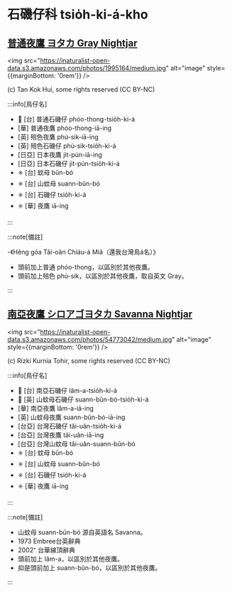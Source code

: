 # 石磯仔科 tsio̍h-ki-á-kho

## [普通夜鷹 ヨタカ Gray Nightjar](https://ebird.org/species/grynig1)

<img src="https://inaturalist-open-data.s3.amazonaws.com/photos/1995164/medium.jpg" alt="image" style={{marginBottom: '0rem'}} />

<p className="image-caption">
(c) Tan Kok Hui, some rights reserved (CC BY-NC)
</p>

:::info[鳥仔名]

- 🎯 [台] 普通石磯仔 phóo-thong-tsio̍h-ki-á
- [華] 普通夜鷹 phóo-thong-iā-ing
- [英] 殕色夜鷹 phú-sik-iā-ing
- [英] 殕色石磯仔 phú-sik-tsio̍h-ki-á
- [日亞] 日本夜鷹 ji̍t-pún-iā-ing
- [日亞] 日本石磯仔 ji̍t-pún-tsio̍h-ki-á
- ✳️ [台] 蚊母 bûn-bó
- ✳️ [台] 山蚊母 suann-bûn-bó
- ✳️ [台] 石磯仔 tsio̍h-ki-á
- ✳️ [華] 夜鷹 iā-ing

:::

:::note[備註]

-《Hêng góa Tâi-oân Chiáu-á Miâ（還我台灣鳥á名）》
- 頭前加上普通 phóo-thong，以區別於其他夜鷹。
- 頭前加上殕色 phú-sik，以區別於其他夜鷹，取自英文 Gray。

:::

## [南亞夜鷹 シロアゴヨタカ Savanna Nightjar](https://ebird.org/species/savnig1)

<img src="https://inaturalist-open-data.s3.amazonaws.com/photos/54773042/medium.jpg" alt="image" style={{marginBottom: '0rem'}} />

<p className="image-caption">
(c) Rizki Kurnia Tohir, some rights reserved (CC BY-NC)
</p>

:::info[鳥仔名]

- 🎯 [台] 南亞石磯仔 lâm-a-tsio̍h-ki-á
- 🎯 [英] 山蚊母石磯仔 suann-bûn-bó-tsio̍h-ki-á
- [華] 南亞夜鷹 lâm-a-iā-ing
- [英] 山蚊母夜鷹 suann-bûn-bó-iā-ing
- [台亞] 台灣石磯仔 tâi-uân-tsio̍h-ki-á
- [台亞] 台灣夜鷹 tâi-uân-iā-ing
- [台亞] 台灣山蚊母 tâi-uân-suann-bûn-bó
- ✳️ [台] 蚊母 bûn-bó
- ✳️ [台] 山蚊母 suann-bûn-bó
- ✳️ [台] 石磯仔 tsio̍h-ki-á
- ✳️ [華] 夜鷹 iā-ing

:::

:::note[備註]

- 山蚊母 suann-bûn-bó 源自英語名 Savanna。
- 1973 Embree台英辭典
- 2002⁺ 台華線頂辭典
- 頭前加上 lâm-a，以區別於其他夜鷹。
- 抑是頭前加上 suann-bûn-bó，以區別於其他夜鷹。

:::
